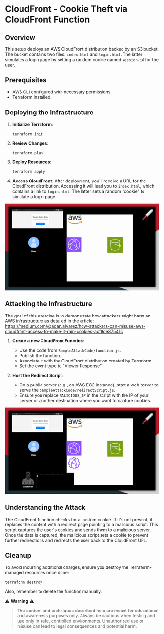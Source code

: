 # CloudFront - Cookie Theft via CloudFront Function

## Overview

This setup deploys an AWS CloudFront distribution backed by an S3 bucket. The bucket contains two files: `index.html` and `login.html`. The latter simulates a login page by setting a random cookie named `session-id` for the user.

## Prerequisites

- AWS CLI configured with necessary permissions.
- Terraform installed.

## Deploying the Infrastructure

1. **Initialize Terraform**:
    ```bash
    terraform init
    ```

2. **Review Changes**:
    ```bash
    terraform plan
    ```

3. **Deploy Resources**:
    ```bash
    terraform apply
    ```

4. **Access CloudFront**: After deployment, you'll receive a URL for the CloudFront distribution. Accessing it will lead you to `index.html`, which contains a link to `login.html`. The latter sets a random "cookie" to simulate a login page.

![Initial infraestructure](CloudFront-Function.gif)

## Attacking the Infrastructure

The goal of this exercise is to demonstrate how attackers might harm an AWS infrastructure as detailed in the article: https://medium.com/@adan.alvarez/how-attackers-can-misuse-aws-cloudfront-access-to-make-it-rain-cookies-acf9ce87541c

1. **Create a new CloudFront Function**:
    - Use the code from `SampleAttackCode/function.js`.
    - Publish the function.
    - Associate it with the CloudFront distribution created by Terraform.
    - Set the event type to "Viewer Response".

2. **Host the Redirect Script**:
    - On a public server (e.g., an AWS EC2 instance), start a web server to serve the `SampleAttackCode/redirectScript.js`.
    - Ensure you replace `MALICIOUS_IP` in the script with the IP of your server or another destination where you want to capture cookies.

![Attack infraestructure](CloudFrontAttack-Function.gif)

## Understanding the Attack

The CloudFront function checks for a custom cookie. If it's not present, it replaces the content with a redirect page pointing to a malicious script. This script captures the user's cookies and sends them to a malicious server. Once the data is captured, the malicious script sets a cookie to prevent further redirections and redirects the user back to the CloudFront URL.

## Cleanup

To avoid incurring additional charges, ensure you destroy the Terraform-managed resources once done:

```bash
terraform destroy
```

Also, remember to delete the function manually.

⚠️ **Warning** ⚠️

> The content and techniques described here are meant for educational and awareness purposes only. Always be cautious when testing and use only in safe, controlled environments. Unauthorized use or misuse can lead to legal consequences and potential harm.
